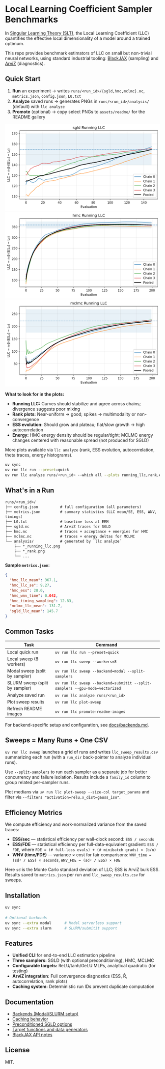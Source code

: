 # Local Learning Coefficient Sampler Benchmarks

In [Singular Learning Theory (SLT)](https://singularlearningtheory.com), the Local Learning Coefficient (LLC) quantifies the effective local dimensionality of a model around a trained optimum.

This repo provides benchmark estimators of LLC on small but non-trivial neural networks, using standard industrial tooling: [BlackJAX](https://github.com/blackjax-devs/blackjax/tree/1.2.5) (sampling) and [ArviZ](https://python.arviz.org/) (diagnostics).

## Quick Start

1. **Run** an experiment → writes `runs/<run_id>/{sgld,hmc,mclmc}.nc`, `metrics.json`, `config.json`, `L0.txt`
2. **Analyze** saved runs → generates PNGs in `runs/<run_id>/analysis/` (default) with `llc analyze`
3. **Promote** (optional) → copy select PNGs to `assets/readme/` for the README gallery


![SGLD running LLC](assets/readme/sgld_llc_running.png)
![HMC running LLC](assets/readme/hmc_llc_running.png)
![MCLMC running LLC](assets/readme/mclmc_llc_running.png)


**What to look for in the plots:**

- **Running LLC:** Curves should stabilize and agree across chains; divergence suggests poor mixing
- **Rank plots:** Near-uniform → good; spikes → multimodality or non-convergence
- **ESS evolution:** Should grow and plateau; flat/slow growth → high autocorrelation
- **Energy:** HMC energy density should be regular/tight; MCLMC energy changes centered with reasonable spread (not produced for SGLD)

More plots available via `llc analyze` (rank, ESS evolution, autocorrelation, theta traces, energy histograms).

```bash
uv sync
uv run llc run --preset=quick
uv run llc analyze runs/<run_id> --which all --plots running_llc,rank,ess_evolution,autocorr,energy,theta
```

## What's in a Run

```text
runs/<run_id>/
├── config.json          # full configuration (all parameters)
├── metrics.json         # summary statistics (LLC mean/SE, ESS, WNV, timings)
├── L0.txt               # baseline loss at ERM
├── sgld.nc              # ArviZ traces for SGLD
├── hmc.nc               # traces + acceptance + energies for HMC
├── mclmc.nc             # traces + energy deltas for MCLMC
└── analysis/            # generated by `llc analyze`
    ├── *_running_llc.png
    ├── *_rank.png
    └── ...
```

**Sample `metrics.json`:**
```json
{
  "hmc_llc_mean": 367.1,
  "hmc_llc_se": 9.27,
  "hmc_ess": 28.0,
  "hmc_wnv_time": 0.042,
  "hmc_timing_sampling": 12.83,
  "mclmc_llc_mean": 131.7,
  "sgld_llc_mean": 145.7
}
```

## Common Tasks

| Task | Command |
|------|---------|
| Local quick run | `uv run llc run --preset=quick` |
| Local sweep (8 workers) | `uv run llc sweep --workers=8` |
| Modal sweep (split by sampler) | `uv run llc sweep --backend=modal --split-samplers` |
| SLURM sweep (split by sampler) | `uv run llc sweep --backend=submitit --split-samplers --gpu-mode=vectorized` |
| Analyze saved run | `uv run llc analyze runs/<run_id>` |
| Plot sweep results | `uv run llc plot-sweep` |
| Refresh README images | `uv run llc promote-readme-images` |

For backend-specific setup and configuration, see [docs/backends.md](docs/backends.md).

## Sweeps = Many Runs + One CSV

`uv run llc sweep` launches a grid of runs and writes `llc_sweep_results.csv` summarizing each run (with a `run_dir` back-pointer to analyze individual runs).

Use `--split-samplers` to run each sampler as a separate job for better concurrency and failure isolation. Results include a `family_id` column to group related per-sampler runs.

Plot medians via `uv run llc plot-sweep --size-col target_params` and filter via `--filters "activation=relu,x_dist=gauss_iso"`.

## Efficiency Metrics

We compute efficiency and work-normalized variance from the saved traces:

- **ESS/sec** — statistical efficiency per wall-clock second: `ESS / seconds`
- **ESS/FDE** — statistical efficiency per full-data-equivalent gradient: `ESS / FDE`, where `FDE = (# full-loss evals) + (# minibatch grads) × (b/n)`
- **WNV (time/FDE)** — variance × cost for fair comparisons: `WNV_time = (sd² / ESS) × seconds`, `WNV_FDE = (sd² / ESS) × FDE`

Here `sd` is the Monte Carlo standard deviation of LLC; ESS is ArviZ bulk ESS. Results saved to `metrics.json` per run and `llc_sweep_results.csv` for sweeps.

## Installation

```bash
uv sync

# Optional backends
uv sync --extra modal      # Modal serverless support
uv sync --extra slurm      # SLURM/submitit support
```

## Features

- **Unified CLI** for end-to-end LLC estimation pipeline
- **Three samplers:** SGLD (with optional preconditioning), HMC, MCLMC
- **Configurable targets:** ReLU/tanh/GeLU MLPs, analytical quadratic (for testing)
- **ArviZ integration:** Full convergence diagnostics (ESS, R̂, autocorrelation, rank plots)
- **Caching system:** Deterministic run IDs prevent duplicate computation

## Documentation

- [Backends (Modal/SLURM setup)](docs/backends.md)
- [Caching behavior](docs/caching.md)
- [Preconditioned SGLD options](docs/sgld-precond.md)
- [Target functions and data generators](docs/targets.md)
- [BlackJAX API notes](docs/blackjax.md)

## License

MIT.